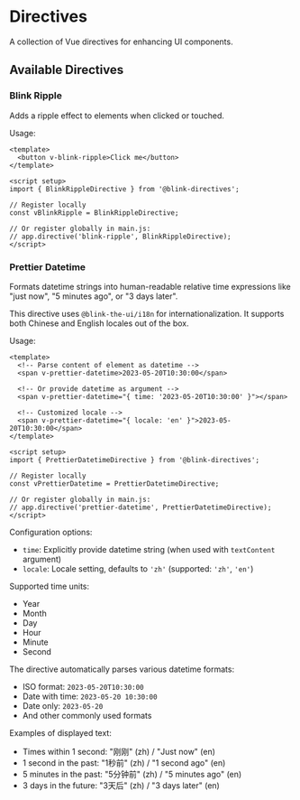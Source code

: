 # Directives

A collection of Vue directives for enhancing UI components.

## Available Directives

### Blink Ripple

Adds a ripple effect to elements when clicked or touched.

Usage:

```vue
<template>
  <button v-blink-ripple>Click me</button>
</template>

<script setup>
import { BlinkRippleDirective } from '@blink-directives';

// Register locally
const vBlinkRipple = BlinkRippleDirective;

// Or register globally in main.js:
// app.directive('blink-ripple', BlinkRippleDirective);
</script>
```

### Prettier Datetime

Formats datetime strings into human-readable relative time expressions like "just now", "5 minutes ago", or "3 days later".

This directive uses `@blink-the-ui/i18n` for internationalization. It supports both Chinese and English locales out of the box.

Usage:

```vue
<template>
  <!-- Parse content of element as datetime -->
  <span v-prettier-datetime>2023-05-20T10:30:00</span>

  <!-- Or provide datetime as argument -->
  <span v-prettier-datetime="{ time: '2023-05-20T10:30:00' }"></span>

  <!-- Customized locale -->
  <span v-prettier-datetime="{ locale: 'en' }">2023-05-20T10:30:00</span>
</template>

<script setup>
import { PrettierDatetimeDirective } from '@blink-directives';

// Register locally
const vPrettierDatetime = PrettierDatetimeDirective;

// Or register globally in main.js:
// app.directive('prettier-datetime', PrettierDatetimeDirective);
</script>
```

Configuration options:

- `time`: Explicitly provide datetime string (when used with `textContent` argument)
- `locale`: Locale setting, defaults to `'zh'` (supported: `'zh'`, `'en'`)

Supported time units:

- Year
- Month
- Day
- Hour
- Minute
- Second

The directive automatically parses various datetime formats:

- ISO format: `2023-05-20T10:30:00`
- Date with time: `2023-05-20 10:30:00`
- Date only: `2023-05-20`
- And other commonly used formats

Examples of displayed text:

- Times within 1 second: "刚刚" (zh) / "Just now" (en)
- 1 second in the past: "1秒前" (zh) / "1 second ago" (en)
- 5 minutes in the past: "5分钟前" (zh) / "5 minutes ago" (en)
- 3 days in the future: "3天后" (zh) / "3 days later" (en)
